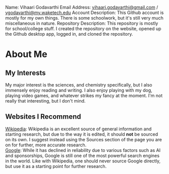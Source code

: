 Name: Vihaari Godavarthi    Email Address: vihaari.godavarthi@gmail.com / vgodavarthi@my.waketech.edu
Account Description: This Github account is mostly for my own things. There is some schoolwork, but it's still very much miscellaneous in nature.
Repository Description: This repository is mostly for school/college stuff.
I created the repository on the website, opened up the Github desktop app, logged in, and cloned the repository.

# About Me
## My Interests
My major interest is the sciences, and chemistry specifically, but I also immensely enjoy reading and writing. I also enjoy playing with my dog, playing video games, and whatever strikes my fancy at the moment. I'm not really that interesting, but I don't mind.
## Websites I Recommend
[Wikipedia](www.wikipedia.org): Wikipedia is an excellent source of general information and starting research, but due to the way it is edited, it should **not** be sourced on its own. I suggest instead using the Sources section of the page you are on for further, more accurate research.\
[Google](www.google.com): While it has declined in reliability due to various factors such as AI and sponsorships, Google is still one of the most powerful search engines in the world. Like with Wikipedia, one should never source Google  directly, but use it as a starting point for further research.
